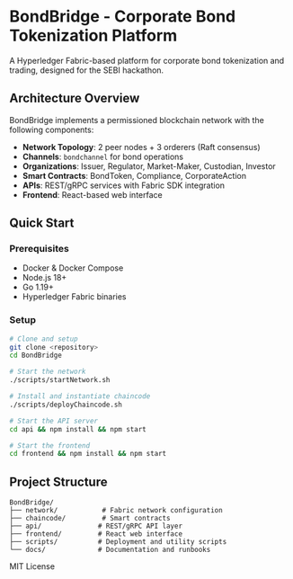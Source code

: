 # BondBridge - Corporate Bond Tokenization Platform

A Hyperledger Fabric-based platform for corporate bond tokenization and trading, designed for the SEBI hackathon.

## Architecture Overview

BondBridge implements a permissioned blockchain network with the following components:

- **Network Topology**: 2 peer nodes + 3 orderers (Raft consensus)
- **Channels**: `bondchannel` for bond operations
- **Organizations**: Issuer, Regulator, Market-Maker, Custodian, Investor
- **Smart Contracts**: BondToken, Compliance, CorporateAction
- **APIs**: REST/gRPC services with Fabric SDK integration
- **Frontend**: React-based web interface

## Quick Start

### Prerequisites
- Docker & Docker Compose
- Node.js 18+
- Go 1.19+
- Hyperledger Fabric binaries

### Setup
```bash
# Clone and setup
git clone <repository>
cd BondBridge

# Start the network
./scripts/startNetwork.sh

# Install and instantiate chaincode
./scripts/deployChaincode.sh

# Start the API server
cd api && npm install && npm start

# Start the frontend
cd frontend && npm install && npm start
```

## Project Structure

```
BondBridge/
├── network/           # Fabric network configuration
├── chaincode/         # Smart contracts
├── api/              # REST/gRPC API layer
├── frontend/         # React web interface
├── scripts/          # Deployment and utility scripts
└── docs/             # Documentation and runbooks
```



MIT License
